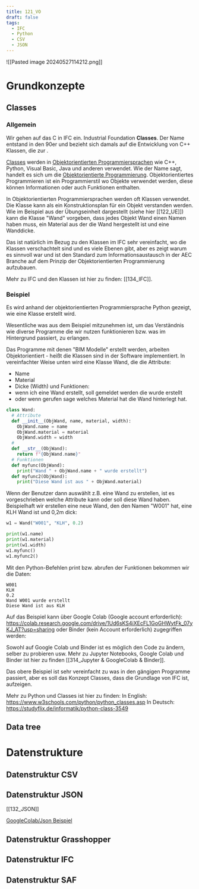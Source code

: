```yaml
---
title: 121_VO
draft: false
tags:
  - IFC
  - Python
  - CSV
  - JSON
---
```

![[Pasted image 20240527114212.png]]
# Grundkonzepte
## Classes

### Allgemein

Wir gehen auf das C in IFC ein. Industrial Foundation **Classes**.
Der Name entstand in den 90er und bezieht sich damals auf die Entwicklung von C++ Klassen, die zur . 

[Classes](https://de.wikipedia.org/wiki/Klasse_(Objektorientierung)) werden in [Objektorientierten Programmiersprachen](https://de.wikipedia.org/wiki/Liste_objektorientierter_Programmiersprachen) wie C++, Python, Visual Basic, Java und anderen verwendet. 
Wie der Name sagt, handelt es sich um die [Objektorientierte Programmierung](https://de.wikipedia.org/wiki/Objektorientierte_Programmierung). 
Objektorientiertes Programmieren ist ein Programmierstil wo Objekte verwendet werden, diese können Informationen oder auch Funktionen enthalten.

In Objektorientierten Programmiersprachen werden oft Klassen verwendet.
Die Klasse kann als ein Konstruktionsplan für ein Objekt verstanden werden.
Wie im Beispiel aus der Übungseinheit dargestellt (siehe hier [[122_UE]]) kann die Klasse "Wand" vorgeben, dass jedes Objekt Wand einen Namen haben muss, ein Material aus der die Wand hergestellt ist und eine Wanddicke.

Das ist natürlich im Bezug zu den Klassen im IFC sehr vereinfacht, wo die Klassen verschachtelt sind und es viele Ebenen gibt, aber es zeigt warum es sinnvoll war und ist den Standard zum Informationsaustausch in der AEC Branche auf dem Prinzip der Objektorientierten Programmierung aufzubauen. 

Mehr zu IFC und den Klassen ist hier zu finden: [[134_IFC]].

### Beispiel

Es wird anhand der objektorientierten Programmiersprache Python gezeigt, wie eine Klasse erstellt wird.

Wesentliche was aus dem Beispiel mitzunehmen ist, um das Verständnis wie diverse Programme die wir nutzen funktionieren bzw. was im Hintergrund passiert, zu erlangen.

Das Programme mit denen "BIM Modelle" erstellt werden, arbeiten Objektorientiert - heißt die Klassen sind in der Software implementiert. 
In vereinfachter Weise unten wird eine Klasse Wand, die die Attribute:
- Name
- Material
- Dicke (Width)
und Funktionen:
- wenn ich eine Wand erstellt, soll gemeldet werden die wurde erstellt
- oder wenn gerufen sage welches Material hat die Wand
hinterlegt hat.

```python
class Wand:
  # Attribute
  def __init__(ObjWand, name, material, width):
    ObjWand.name = name
    ObjWand.material = material
    ObjWand.width = width
  #
  def __str__(ObjWand):
    return f"{ObjWand.name}"
  # Funktionen
  def myfunc(ObjWand):
    print("Wand " + ObjWand.name + " wurde erstellt")
  def myfunc2(ObjWand):
    print("Diese Wand ist aus " + ObjWand.material)
```

Wenn der Benutzer dann auswählt z.B. eine Wand zu erstellen, ist es vorgeschrieben welche Attribute kann oder soll diese Wand haben.
Beispielhaft wir erstellen eine neue Wand, den den Namen "W001" hat, eine KLH Wand ist und 0,2m dick:

```python
w1 = Wand("W001", "KLH", 0.2)

print(w1.name)
print(w1.material)
print(w1.width)
w1.myfunc()
w1.myfunc2()
```

Mit den Python-Befehlen print bzw. abrufen der Funktionen bekommen wir die Daten:

```
W001 
KLH 
0.2 
Wand W001 wurde erstellt 
Diese Wand ist aus KLH
```

Auf das Beispiel kann über Google Colab (Google account erforderlich):
https://colab.research.google.com/drive/1Ud6sKS4iXEcFL1GoGHWytFk_07yKJ_AT?usp=sharing
oder Binder (kein Account erforderlich) zugegriffen werden:


Sowohl auf Google Colab und Binder ist es möglich den Code zu ändern, selber zu probieren usw.
Mehr zu Jupyter Notebooks, Google Colab und Binder ist hier zu finden [[314_Jupyter & GoogleColab & Binder]].

Das obere Beispiel ist sehr vereinfacht zu was in den gängigen Programme passiert, aber es soll das Konzept Classes, dass die Grundlage von IFC ist, aufzeigen. 

Mehr zu Python und Classes ist hier zu finden:
	In English:
	https://www.w3schools.com/python/python_classes.asp
	In Deutsch:
	https://studyflix.de/informatik/python-class-3549

## Data tree 



# Datenstrukture
## Datenstruktur CSV



## Datenstruktur JSON


[[132_JSON]]


[GoogleColab/Json Beispiel](https://colab.research.google.com/drive/14sUV5H4gAtNbcs190b6wNwWeFv-lGxOp?usp=sharing)


## Datenstruktur Grasshopper




## Datenstruktur IFC




## Datenstruktur SAF



